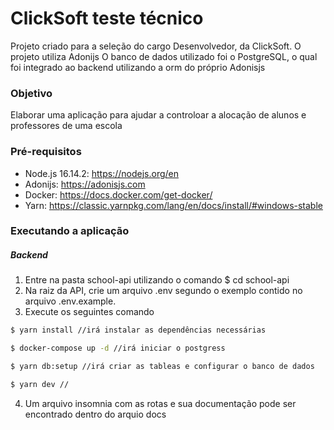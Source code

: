 # ClickSoft teste técnico
Projeto criado para a seleção do cargo Desenvolvedor, da ClickSoft. O projeto utiliza Adonijs O banco de dados utilizado foi o PostgreSQL, o qual foi integrado ao backend utilizando a orm do próprio Adonisjs

### Objetivo
Elaborar uma aplicação para ajudar a controloar a alocação de alunos e professores de uma escola

### Pré-requisitos
* Node.js 16.14.2: https://nodejs.org/en
* Adonijs: https://adonisjs.com
* Docker: https://docs.docker.com/get-docker/
* Yarn: https://classic.yarnpkg.com/lang/en/docs/install/#windows-stable

### Executando a aplicação
##### Backend
1. Entre na pasta school-api utilizando o comando  $ cd school-api
2. Na raiz da API, crie um arquivo .env segundo o exemplo contido no arquivo .env.example.
3. Execute os seguintes comando
```bash
$ yarn install //irá instalar as dependências necessárias

$ docker-compose up -d //irá iniciar o postgress

$ yarn db:setup //irá criar as tableas e configurar o banco de dados

$ yarn dev //
```

4. Um arquivo insomnia com as rotas e sua documentação pode ser encontrado dentro do arquio docs 


